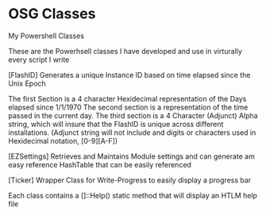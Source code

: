 # OSG Classes

My Powershell Classes

These are the Powerhsell classes I have developed and use in virturally every script I write

[FlashID] Generates a unique Instance ID based on time elapsed since the Unix Epoch

The first Section is a 4 character Hexidecimal representation of the Days elapsed since 1/1/1970 The second section is a representation of the time passed in the current day. The third section is a 4 Character (Adjunct) Alpha string, which will insure that the FlashID is unique across different installations. (Adjunct string will not include and digits or characters used in Hexidecimal notation, [0-9][A-F])

[EZSettings] Retrieves and Maintains Module settings and can generate am easy reference HashTable that can be easily referenced

[Ticker] Wrapper Class for Write-Progress to easily display a progress bar

Each class contains a [<ClassName>]::Help() static method that will display an HTLM help file

